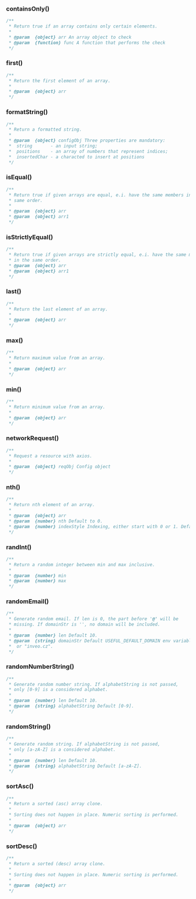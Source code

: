 ### containsOnly()

```javascript
/**
 * Return true if an array contains only certain elements.
 * 
 * @param  {object} arr An array object to check
 * @param  {function} func A function that performs the check
 */
```

### first()

```javascript
/**
 * Return the first element of an array.
 * 
 * @param  {object} arr
 */
```

### formatString()

```javascript
/**
 * Return a formatted string.
 * 
 * @param  {object} configObj Three properties are mandatory:
 *  string       - an input string;
 *  positions    - an array of numbers that represent indices;
 *  insertedChar - a characted to insert at positions
 */
```

### isEqual()

```javascript
/**
 * Return true if given arrays are equal, e.i. have the same members in the
 * same order.
 * 
 * @param  {object} arr
 * @param  {object} arr1
 */
```

### isStrictlyEqual()

```javascript
/**
 * Return true if given arrays are strictly equal, e.i. have the same members
 * in the same order.
 * @param  {object} arr
 * @param  {object} arr1
 */
```

### last()

```javascript
/**
 * Return the last element of an array.
 * 
 * @param  {object} arr
 */
```

### max()

```javascript
/**
 * Return maximum value from an array.
 * 
 * @param  {object} arr
 */
```

### min()

```javascript
/**
 * Return minimum value from an array.
 * 
 * @param  {object} arr
 */
```

### networkRequest()

```javascript
/**
 * Request a resource with axios.
 * 
 * @param  {object} reqObj Config object
 */
```

### nth()

```javascript
/**
 * Return nth element of an array.
 * 
 * @param  {object} arr
 * @param  {number} nth Default to 0.
 * @param  {number} indexStyle Indexing, either start with 0 or 1. Default to 0.
 */
```

### randInt()

```javascript
/**
 * Return a random integer between min and max inclusive.
 * 
 * @param  {number} min
 * @param  {number} max
 */
```

### randomEmail()

```javascript
/**
 * Generate random email. If len is 0, the part before '@' will be
 * missing. If domainStr is '', no domain will be included.
 * 
 * @param  {number} len Default 10.
 * @param  {string} domainStr Default USEFUL_DEFAULT_DOMAIN env variable
 *  or "inveo.cz".
 */
```

### randomNumberString()

```javascript
/**
 * Generate random number string. If alphabetString is not passed,
 * only [0-9] is a considered alphabet.
 * 
 * @param  {number} len Default 10.
 * @param  {string} alphabetString Default [0-9].
 */
```

### randomString()

```javascript
/**
 * Generate random string. If alphabetString is not passed,
 * only [a-zA-Z] is a considered alphabet.
 * 
 * @param  {number} len Default 10.
 * @param  {string} alphabetString Default [a-zA-Z].
 */
```

### sortAsc()

```javascript
/**
 * Return a sorted (asc) array clone.
 * 
 * Sorting does not happen in place. Numeric sorting is performed.
 * 
 * @param  {object} arr
 */
```

### sortDesc()

```javascript
/**
 * Return a sorted (desc) array clone.
 * 
 * Sorting does not happen in place. Numeric sorting is performed.
 * 
 * @param  {object} arr
 */
```

